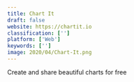 ```yaml
---
title: Chart It
draft: false 
website: https://chartit.io
classification: ['']
platform: ['Web']
keywords: ['']
image: 2020/04/Chart-It.png
---
```

Create and share beautiful charts for free